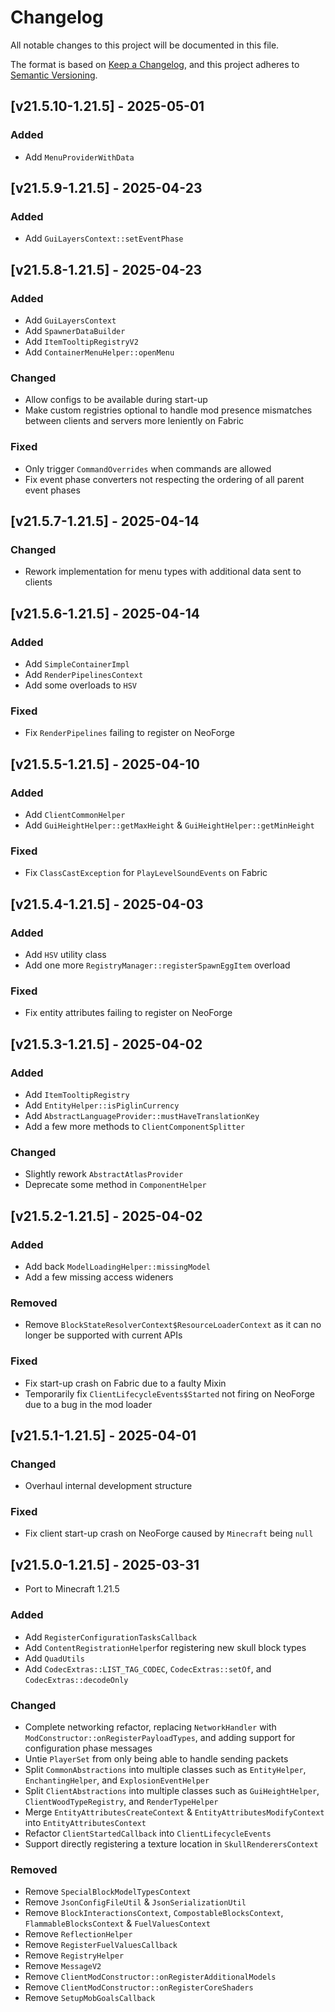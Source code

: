 # Changelog
All notable changes to this project will be documented in this file.

The format is based on [Keep a Changelog](https://keepachangelog.com/en/1.0.0/),
and this project adheres to [Semantic Versioning](https://semver.org/spec/v2.0.0.html).

## [v21.5.10-1.21.5] - 2025-05-01
### Added
- Add `MenuProviderWithData`

## [v21.5.9-1.21.5] - 2025-04-23
### Added
- Add `GuiLayersContext::setEventPhase`

## [v21.5.8-1.21.5] - 2025-04-23
### Added
- Add `GuiLayersContext`
- Add `SpawnerDataBuilder`
- Add `ItemTooltipRegistryV2`
- Add `ContainerMenuHelper::openMenu`
### Changed
 - Allow configs to be available during start-up
 - Make custom registries optional to handle mod presence mismatches between clients and servers more leniently on Fabric
### Fixed
- Only trigger `CommandOverrides` when commands are allowed
- Fix event phase converters not respecting the ordering of all parent event phases

## [v21.5.7-1.21.5] - 2025-04-14
### Changed
- Rework implementation for menu types with additional data sent to clients

## [v21.5.6-1.21.5] - 2025-04-14
### Added
- Add `SimpleContainerImpl`
- Add `RenderPipelinesContext`
- Add some overloads to `HSV`
### Fixed
- Fix `RenderPipelines` failing to register on NeoForge

## [v21.5.5-1.21.5] - 2025-04-10
### Added
- Add `ClientCommonHelper`
- Add `GuiHeightHelper::getMaxHeight` & `GuiHeightHelper::getMinHeight`
### Fixed
- Fix `ClassCastException` for `PlayLevelSoundEvents` on Fabric

## [v21.5.4-1.21.5] - 2025-04-03
### Added
- Add `HSV` utility class
- Add one more `RegistryManager::registerSpawnEggItem` overload
### Fixed
- Fix entity attributes failing to register on NeoForge

## [v21.5.3-1.21.5] - 2025-04-02
### Added
- Add `ItemTooltipRegistry`
- Add `EntityHelper::isPiglinCurrency`
- Add `AbstractLanguageProvider::mustHaveTranslationKey`
- Add a few more methods to `ClientComponentSplitter`
### Changed
- Slightly rework `AbstractAtlasProvider`
- Deprecate some method in `ComponentHelper`

## [v21.5.2-1.21.5] - 2025-04-02
### Added
- Add back `ModelLoadingHelper::missingModel`
- Add a few missing access wideners
### Removed
- Remove `BlockStateResolverContext$ResourceLoaderContext` as it can no longer be supported with current APIs
### Fixed
- Fix start-up crash on Fabric due to a faulty Mixin
- Temporarily fix `ClientLifecycleEvents$Started` not firing on NeoForge due to a bug in the mod loader

## [v21.5.1-1.21.5] - 2025-04-01
### Changed
- Overhaul internal development structure
### Fixed
- Fix client start-up crash on NeoForge caused by `Minecraft` being `null`

## [v21.5.0-1.21.5] - 2025-03-31
- Port to Minecraft 1.21.5
### Added
- Add `RegisterConfigurationTasksCallback`
- Add `ContentRegistrationHelper`for registering new skull block types
- Add `QuadUtils`
- Add `CodecExtras::LIST_TAG_CODEC`, `CodecExtras::setOf`, and `CodecExtras::decodeOnly`
### Changed
- Complete networking refactor, replacing `NetworkHandler` with `ModConstructor::onRegisterPayloadTypes`, and adding support for configuration phase messages
- Untie `PlayerSet` from only being able to handle sending packets
- Split `CommonAbstractions` into multiple classes such as `EntityHelper`, `EnchantingHelper`, and `ExplosionEventHelper`
- Split `ClientAbstractions` into multiple classes such as `GuiHeightHelper`, `ClientWoodTypeRegistry`, and `RenderTypeHelper`
- Merge `EntityAttributesCreateContext` & `EntityAttributesModifyContext` into `EntityAttributesContext`
- Refactor `ClientStartedCallback` into `ClientLifecycleEvents`
- Support directly registering a texture location in `SkullRenderersContext`
### Removed
- Remove `SpecialBlockModelTypesContext`
- Remove `JsonConfigFileUtil` & `JsonSerializationUtil`
- Remove `BlockInteractionsContext`, `CompostableBlocksContext`, `FlammableBlocksContext` & `FuelValuesContext`
- Remove `ReflectionHelper`
- Remove `RegisterFuelValuesCallback`
- Remove `RegistryHelper`
- Remove `MessageV2`
- Remove `ClientModConstructor::onRegisterAdditionalModels`
- Remove `ClientModConstructor::onRegisterCoreShaders`
- Remove `SetupMobGoalsCallback`
